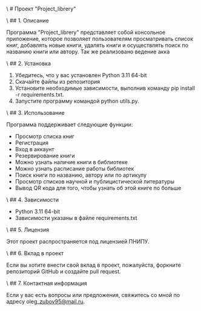\ # Проект "Project\_librery"

\ ## 1. Описание

Программа "Project\_librery" представляет собой консольное приложение, которое позволяет пользователям просматривать список книг, добавлять новые книги, удалять книги и осуществлять поиск по названию книги или автору. Так же реализовано ведение акка

\ ## 2. Установка

1. Убедитесь, что у вас установлен Python 3.11 64-bit
2. Скачайте файлы из репозитория 
3. Установите необходимые зависимости, выполнив команду pip install -r requirements.txt.
4. Запустите программу командой python utils.py.

\ ## 3. Использование

Программа поддерживает следующие функции:

- Просмотр списка книг
- Регистрация
- Вход в аккаунт
- Резервирование книги
- Можно узнать наличие книги в библиотеке
- Можно узнать расписание работы библиотек
- Поиск книги по названию, автору или по артикулу
- Просмотр списков научной и публицистической литературы
- Вывод QR кода для того, чтобы узнать об этой книге по больше

\ ## 4. Зависимости

- Python 3.11 64-bit
- Зависимости указаны в файле requirements.txt

\ ## 5. Лицензия

Этот проект распространяется под лицензией ПНИПУ.

\ ## 6. Вклад в проект

Если вы хотите внести свой вклад в проект, пожалуйста, форкните репозиторий GitHub и создайте pull request.

\ ## 7. Контактная информация

Если у вас есть вопросы или предложения, свяжитесь со мной по адресу oleg\_zubov95@mail.ru.
